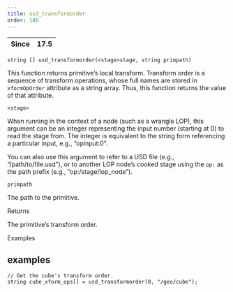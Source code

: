 ```yaml
---
title: usd_transformorder
order: 146
---
```

| Since | 17.5 |
| --- | --- |

`string [] usd_transformorder(<stage>stage, string primpath)`

This function returns primitive’s local transform. Transform order is a sequence of transform operations, whose full names are stored in `xformOpOrder` attribute as a string array. Thus, this function returns the value of that attribute.

`<stage>`

When running in the context of a node (such as a wrangle LOP), this argument can be an integer representing the input number (starting at 0) to read the stage from. The integer is equivalent to the string form referencing a particular input, e.g., “opinput:0”.

You can also use this argument to refer to a USD file (e.g., “/path/to/file.usd”), or to another LOP node’s cooked stage using the `op:` as the path prefix (e.g., “op:/stage/lop_node”).

`primpath`

The path to the primitive.

Returns

The primitive’s transform order.

Examples

## examples

```vex
// Get the cube's transform order.
string cube_xform_ops[] = usd_transformorder(0, "/geo/cube");

```
